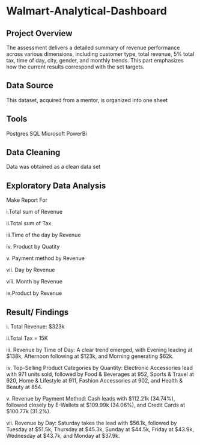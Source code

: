 # Walmart-Analytical-Dashboard

##  Project Overview


The assessment delivers a detailed summary of revenue performance across various dimensions, including customer type, total revenue, 5% total tax, time of day, city, gender, and monthly trends. This part emphasizes how the current results correspond with the set targets.


## Data Source

This dataset, acquired from a mentor, is organized into one sheet

## Tools

Postgres SQL
Microsoft PowerBi


## Data Cleaning

Data was obtained as a clean data set



## Exploratory Data Analysis

Make Report For

i.Total sum of Revenue

ii.Total sum of Tax

iii.Time of the day by Revenue

iv. Product by Quatity

v. Payment method by Revenue

vii. Day by Revenue

viii. Month by Revenue

ix.Product by Revenue

## Result/ Findings

i. Total Revenue: $323k

ii.Total Tax = 15K

iii. Revenue by Time of Day: A clear trend emerged, with Evening leading at $138k, Afternoon following at $123k, and Morning generating $62k.

iv. Top-Selling Product Categories by Quantity: Electronic Accessories lead with 971 units sold, followed by Food & Beverages at 952, Sports & Travel at 920, Home & Lifestyle at 911, Fashion Accessories at 902, and Health & Beauty at 854.

v. Revenue by Payment Method: Cash leads with $112.21k (34.74%), followed closely by E-Wallets at $109.99k (34.06%), and Credit Cards at $100.77k (31.2%).

vii. Revenue by Day: Saturday takes the lead with $56.1k, followed by Tuesday at $51.5k, Thursday at $45.3k, Sunday at $44.5k, Friday at $43.9k, Wednesday at $43.7k, and Monday at $37.9k.

























